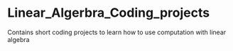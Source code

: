 # Linear_Algerbra_Coding_projects
Contains short coding projects to learn how to use computation with linear algebra
